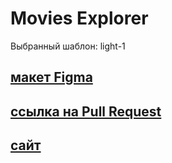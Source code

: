 # Movies Explorer

Выбранный шаблон: light-1

## [макет Figma](https://www.figma.com/file/M3JjqFzuGmunJd2S7Zs0Pj/light-1?node-id=41056%3A9642&mode=dev)

## [ссылка на Pull Request](https://github.com/Manaewd/movies-explorer-frontend/pull/2)

## [сайт](https://manaewdiploma.nomoredomains.xyz/)